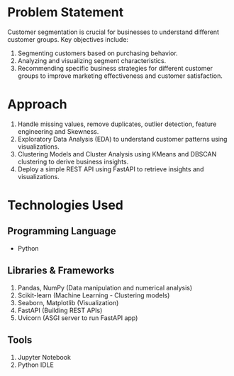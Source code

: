 # Problem Statement
Customer segmentation is crucial for businesses to understand different customer groups. Key objectives include:
1. Segmenting customers based on purchasing behavior.
2. Analyzing and visualizing segment characteristics.
3. Recommending specific business strategies for different customer groups to improve marketing effectiveness and customer satisfaction.

# Approach
1. Handle missing values, remove duplicates, outlier detection, feature engineering and Skewness.
2. Exploratory Data Analysis (EDA) to understand customer patterns using visualizations.
3. Clustering Models and Cluster Analysis using KMeans and DBSCAN clustering to derive business insights.
4. Deploy a simple REST API using FastAPI to retrieve insights and visualizations.

# Technologies Used

## Programming Language
* Python
## Libraries & Frameworks
1. Pandas, NumPy (Data manipulation and numerical analysis)
2. Scikit-learn (Machine Learning - Clustering models)
3. Seaborn, Matplotlib (Visualization)
4. FastAPI (Building REST APIs)
5. Uvicorn (ASGI server to run FastAPI app)
## Tools
1. Jupyter Notebook
2. Python IDLE 
